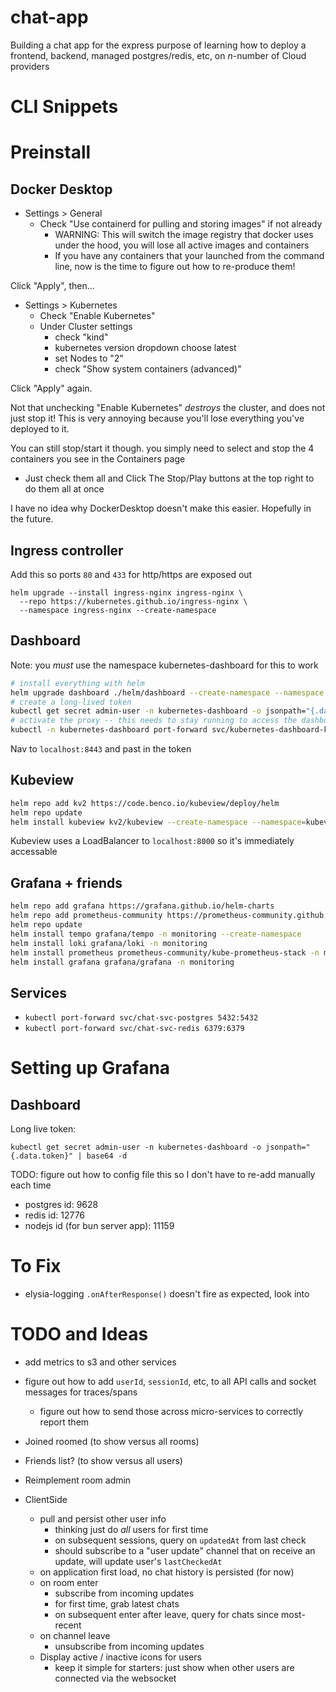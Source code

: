 # chat-app

Building a chat app for the express purpose of learning how to deploy a frontend, backend, managed postgres/redis, etc, on _n_-number of Cloud providers

# CLI Snippets

# Preinstall

## Docker Desktop
- Settings > General
  - Check "Use containerd for pulling and storing images" if not already
    - WARNING: This will switch the image registry that docker uses under the hood, you will lose all active images and containers
    - If you have any containers that your launched from the command line, now is the time to figure out how to re-produce them!

Click "Apply", then...

- Settings > Kubernetes
  - Check "Enable Kubernetes"
  - Under Cluster settings
    - check "kind"
    - kubernetes version dropdown choose latest
    - set Nodes to "2"
    - check "Show system containers (advanced)"

Click "Apply" again.

Not that unchecking "Enable Kubernetes" _destroys_ the cluster, and does not just stop it! This is very annoying because you'll lose everything you've deployed to it.

You can still stop/start it though. you simply need to select and stop the 4 containers you see in the Containers page
- Just check them all and Click The Stop/Play buttons at the top right to do them all at once

I have no idea why DockerDesktop doesn't make this easier. Hopefully in the future.


## Ingress controller

Add this so ports `80` and `433` for http/https are exposed out

```
helm upgrade --install ingress-nginx ingress-nginx \
  --repo https://kubernetes.github.io/ingress-nginx \
  --namespace ingress-nginx --create-namespace 
```

## Dashboard

Note: you _must_ use the namespace kubernetes-dashboard for this to work
```bash
# install everything with helm
helm upgrade dashboard ./helm/dashboard --create-namespace --namespace kubernetes-dashboard --install --dependency-update
# create a long-lived token
kubectl get secret admin-user -n kubernetes-dashboard -o jsonpath="{.data.token}" | base64 -d
# activate the proxy -- this needs to stay running to access the dashboard
kubectl -n kubernetes-dashboard port-forward svc/kubernetes-dashboard-kong-proxy 8443:443
```

Nav to `localhost:8443` and past in the token


## Kubeview

```bash
helm repo add kv2 https://code.benco.io/kubeview/deploy/helm
helm repo update
helm install kubeview kv2/kubeview --create-namespace --namespace=kubeview
```

Kubeview uses a LoadBalancer to `localhost:8000` so it's immediately accessable

## Grafana + friends

```bash
helm repo add grafana https://grafana.github.io/helm-charts
helm repo add prometheus-community https://prometheus-community.github.io/helm-charts
helm repo update
helm install tempo grafana/tempo -n monitoring --create-namespace
helm install loki grafana/loki -n monitoring
helm install prometheus prometheus-community/kube-prometheus-stack -n monitoring
helm install grafana grafana/grafana -n monitoring
```

## Services

- `kubectl port-forward svc/chat-svc-postgres 5432:5432`
- `kubectl port-forward svc/chat-svc-redis 6379:6379`

# Setting up Grafana

## Dashboard

Long live token:
```
kubectl get secret admin-user -n kubernetes-dashboard -o jsonpath="{.data.token}" | base64 -d
```

TODO: figure out how to config file this so I don't have to re-add manually each time
- postgres id: 9628
- redis id: 12776
- nodejs id (for bun server app): 11159

# To Fix

- elysia-logging `.onAfterResponse()` doesn't fire as expected, look into

# TODO and Ideas

- add metrics to s3 and other services
- figure out how to add `userId`, `sessionId`, etc, to all API calls and socket messages for traces/spans
  - figure out how to send those across micro-services to correctly report them

- Joined roomed (to show versus all rooms)
- Friends list? (to show versus all users)
- Reimplement room admin

- ClientSide
  - pull and persist other user info
    - thinking just do _all_ users for first time
    - on subsequent sessions, query on `updatedAt` from last check
    - should subscribe to a "user update" channel that on receive an update, will update user's `lastCheckedAt`
  - on application first load, no chat history is persisted (for now)
  - on room enter
    - subscribe from incoming updates
    - for first time, grab latest chats
    - on subsequent enter after leave, query for chats since most-recent
  - on channel leave
    - unsubscribe from incoming updates
  - Display active / inactive icons for users
    - keep it simple for starters: just show when other users are connected via the websocket
